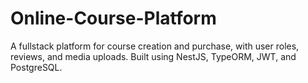 # Online-Course-Platform
A fullstack platform for course creation and purchase, with user roles, reviews, and media uploads. Built using NestJS, TypeORM, JWT, and PostgreSQL.
